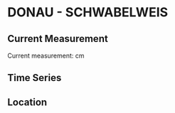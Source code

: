 # DONAU - SCHWABELWEIS

## Current Measurement

Current measurement: <Value topic="rivers/pegel-online/DONAU/SCHWABELWEIS/measurementValue"/> cm

## Time Series

<TimeSeries topic="rivers/pegel-online/DONAU/SCHWABELWEIS/measurementValue" period="week" />

## Location

<WorldMap>
  <Marker lat="49.023582660908495" lon="12.138693301483213" labelTopic="rivers/pegel-online/DONAU/SCHWABELWEIS" />
</WorldMap>
